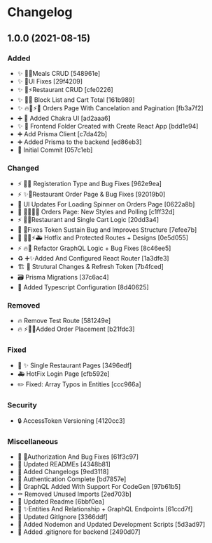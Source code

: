 # Changelog

<a name="1.0.0"></a>
## 1.0.0 (2021-08-15)

### Added

- ✨ 🐛🔥Meals CRUD [548961e]
- ✨ 💄UI Fixes [29f4209]
- ✨ 🐛⚡Restaurant CRUD [cfe0226]
- ✨ 🎨🐛 Block List and Cart Total [161b989]
- ✨ 🔥🐛⚡🎨 Orders Page With Cancelation and Pagination [fb3a7f2]
- ➕ 💄 Added Chakra UI [ad2aaa6]
- ✨ 🎉 Frontend Folder Created with Create React App [bdd1e94]
- ➕ Add Prisma Client [c7da42b]
- ➕ Added Prisma to the backend [ed86eb3]
- 🎉 Initial Commit [057c1eb]

### Changed

- ⚡ 🐛✨ Registeration Type and Bug Fixes [962e9ea]
- ⚡ ✨🐛Restaurant Order Page &amp; Bug Fixes [92019b0]
- 💄 UI Updates For Loading Spinner on Orders Page [0622a8b]
- 💄 🎨🔥🐛✨ Orders Page: New Styles and Polling [c1ff32d]
- ⚡ 🐛✨Restaurant and Single Cart Logic [20dd3a4]
- 🎨 🐛Fixes Token Sustain Bug and Improves Structure [7efee7b]
- 💄 🎨🐛⚡🚑 Hotfix and Protected Routes + Designs [0e5d055]
- ⚡ 🔥🐛 Refactor GraphQL Logic + Bug Fixes [8c46ee5]
- ♻️ ➕✨Added And Configured React Router [1a3dfe3]
- 🏗️ 🎨 Strutural Changes &amp; Refresh Token [7b4fced]
- 🗃️ Prisma Migrations [37c6ac4]
- 🔧 Added Typescript Configuration [8d40625]

### Removed

- 🔥 Remove Test Route [581249e]
- 🔥 ⚡🐛✨Added Order Placement [b21fdc3]

### Fixed

- 🐛 ✨ Single Restaurant Pages [3496edf]
- 🚑 HotFix Login Page [cfb592e]
- ✏️ Fixed: Array Typos in Entities [ccc966a]

### Security

- 🔒 AccessToken Versioning [4120cc3]

### Miscellaneous

- 🛂 🐛Authorization And Bug Fixes [61f3c97]
- 📝 Updated READMEs [4348b81]
- 📝 Added Changelogs [9ed3118]
- 🛂 Authentication Complete [bd7857e]
- 🔨 GraphQL Added With Support For CodeGen [97b61b5]
- ⚰️ Removed Unused Imports [2ed703b]
- 📝 Updated Readme [6bbf0ea]
- 🚧 ✨Entities And Relationship + GraphQL Endpoints [61ccd7f]
- 🙈 Updated GitIgnore [3366ddf]
- 🔨 Added Nodemon and Updated Development Scripts [5d3ad97]
- 🙈 Added .gitignore for backend [2490d07]


